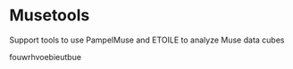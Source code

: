 # Musetools
Support tools to use PampelMuse and ETOILE to analyze Muse data cubes

fouwrhvoebieutbue
